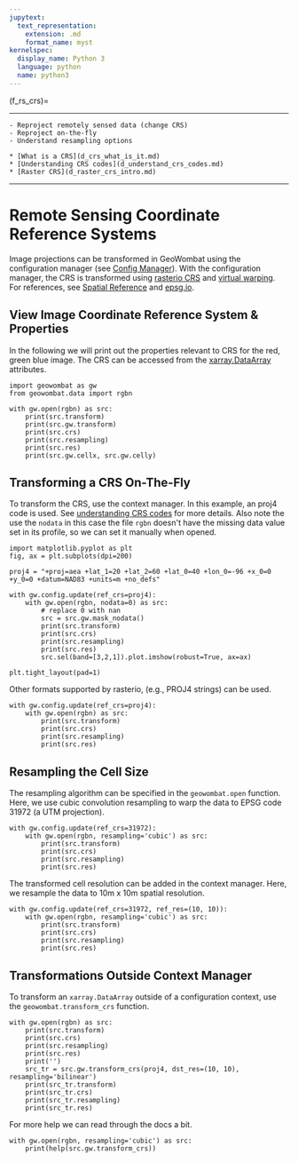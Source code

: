 ```yaml
---
jupytext:
  text_representation:
    extension: .md
    format_name: myst
kernelspec:
  display_name: Python 3
  language: python
  name: python3
---
```


(f_rs_crs)=


----------------

```{admonition} Learning Objectives
- Reproject remotely sensed data (change CRS)
- Reproject on-the-fly
- Understand resampling options
```
```{admonition} Review
* [What is a CRS](d_crs_what_is_it.md)
* [Understanding CRS codes](d_understand_crs_codes.md)
* [Raster CRS](d_raster_crs_intro.md)
```
----------------


# Remote Sensing Coordinate Reference Systems

Image projections can be transformed in GeoWombat using the configuration manager (see [Config Manager](f_rs_config.md)). With the configuration manager, the CRS is transformed using [rasterio CRS](https://rasterio.readthedocs.io/en/latest/api/rasterio.crs.html) and [virtual warping](https://rasterio.readthedocs.io/en/latest/topics/virtual-warping.html). For references, see [Spatial Reference](https://spatialreference.org/) and [epsg.io](http://epsg.io/).

## View Image Coordinate Reference System & Properties
In the following we will print out the properties relevant to CRS for the red, green blue image. The CRS can be accessed from the [xarray.DataArray](http://xarray.pydata.org/en/stable/generated/xarray.DataArray.html) attributes.

```{code-cell} ipython3
import geowombat as gw
from geowombat.data import rgbn

with gw.open(rgbn) as src:
    print(src.transform)
    print(src.gw.transform)
    print(src.crs)
    print(src.resampling)
    print(src.res)
    print(src.gw.cellx, src.gw.celly)
```

## Transforming a CRS On-The-Fly

To transform the CRS, use the context manager. In this example, an proj4 code is used. See [understanding CRS codes](d_understand_crs_codes.md) for more details. Also note the use the `nodata` in this case the file `rgbn` doesn't have the missing data value set in its profile, so we can set it manually when opened. 


```{code-cell} ipython3
import matplotlib.pyplot as plt
fig, ax = plt.subplots(dpi=200)

proj4 = "+proj=aea +lat_1=20 +lat_2=60 +lat_0=40 +lon_0=-96 +x_0=0 +y_0=0 +datum=NAD83 +units=m +no_defs"

with gw.config.update(ref_crs=proj4):
    with gw.open(rgbn, nodata=0) as src:
        # replace 0 with nan
        src = src.gw.mask_nodata()
        print(src.transform)
        print(src.crs)
        print(src.resampling)
        print(src.res)
        src.sel(band=[3,2,1]).plot.imshow(robust=True, ax=ax)

plt.tight_layout(pad=1)
```

Other formats supported by rasterio, (e.g., PROJ4 strings) can be used.

```{code-cell} ipython3
with gw.config.update(ref_crs=proj4):
    with gw.open(rgbn) as src:
        print(src.transform)
        print(src.crs)
        print(src.resampling)
        print(src.res)
```

## Resampling the Cell Size

The resampling algorithm can be specified in the `geowombat.open` function. Here, we use cubic convolution resampling to warp the data to EPSG code 31972 (a UTM projection).

```{code-cell} ipython3
with gw.config.update(ref_crs=31972):
    with gw.open(rgbn, resampling='cubic') as src:
        print(src.transform)
        print(src.crs)
        print(src.resampling)
        print(src.res)
```

The transformed cell resolution can be added in the context manager. Here, we resample the data to 10m x 10m spatial resolution.

```{code-cell} ipython3
with gw.config.update(ref_crs=31972, ref_res=(10, 10)):
    with gw.open(rgbn, resampling='cubic') as src:
        print(src.transform)
        print(src.crs)
        print(src.resampling)
        print(src.res)
```
## Transformations Outside Context Manager

To transform an `xarray.DataArray` outside of a configuration context, use the `geowombat.transform_crs` function.


```{code-cell} ipython3
with gw.open(rgbn) as src:
    print(src.transform)
    print(src.crs)
    print(src.resampling)
    print(src.res)
    print('')
    src_tr = src.gw.transform_crs(proj4, dst_res=(10, 10), resampling='bilinear')
    print(src_tr.transform)
    print(src_tr.crs)
    print(src_tr.resampling)
    print(src_tr.res)
```
For more help we can read through the docs a bit. 

```{code-cell} ipython3
with gw.open(rgbn, resampling='cubic') as src:
    print(help(src.gw.transform_crs))
```
